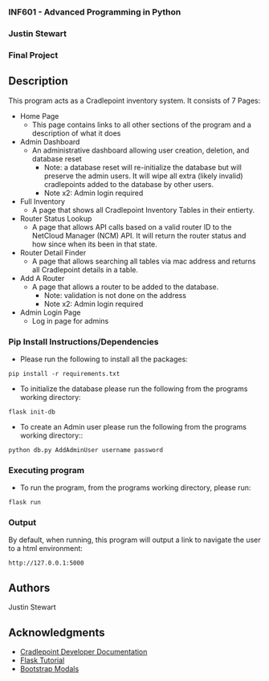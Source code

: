 ### INF601 - Advanced Programming in Python
### Justin Stewart
### Final Project

## Description
This program acts as a Cradlepoint inventory system.
It consists of 7 Pages:
* Home Page
  * This page contains links to all other sections of the program and a description of what it does
* Admin Dashboard
  * An administrative dashboard allowing user creation, deletion, and database reset
    * Note: a database reset will re-initialize the database but will preserve the admin users. It will wipe all extra (likely invalid) cradlepoints added to the database by other users.
    * Note x2: Admin login required
* Full Inventory
  * A page that shows all Cradlepoint Inventory Tables in their entierty.
* Router Status Lookup
  * A page that allows API calls based on a valid router ID to the NetCloud Manager (NCM) API. It will return the router status and how since when its been in that state.
* Router Detail Finder
  * A page that allows searching all tables via mac address and returns all Cradlepoint details in a table.
* Add A Router
  * A page that allows a router to be added to the database. 
    * Note: validation is not done on the address
    * Note x2: Admin login required
* Admin Login Page
  * Log in page for admins

### Pip Install Instructions/Dependencies

* Please run the following to install all the packages:
```
pip install -r requirements.txt
```
* To initialize the database please run the following from the programs working directory:
```
flask init-db
```
* To create an Admin user please run the following from the programs working directory::
```
python db.py AddAdminUser username password
```

### Executing program

* To run the program, from the programs working directory, please run:
```
flask run
```

### Output
By default, when running, this program will output a link to navigate the user to a html environment:
```
http://127.0.0.1:5000
```

## Authors
Justin Stewart

## Acknowledgments
* [Cradlepoint Developer Documentation](https://developer.cradlepoint.com/)
* [Flask Tutorial](https://flask.palletsprojects.com/en/stable/tutorial/)
* [Bootstrap Modals](https://getbootstrap.com/docs/4.0/components/modal/)